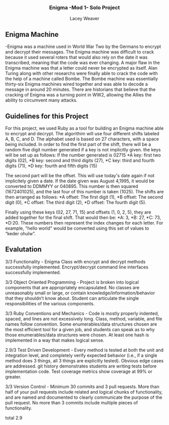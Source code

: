 
  <h3 align="center">Enigma -Mod 1- Solo Project</h3>

  <p align="center">
    Lacey Weaver
    <br>
   
  </p>
</p>


## Enigma Machine

-Enigma was a machine used in World War Two by the Germans to encrypt and decrypt their messages. The Enigma machine was difficult to crack because it used several roters that would also rely on the date it was transcribed, meaning that the code was ever changing. A major flaw in the Enigma machine was that a letter could never be encrypted as itself. Alan Turing along with other researchs were finally able to crack the code with the help of a machine called Bombe. The Bombe machine was essentially thirty-six Enigma machines wired together and was able to decode a message in around 20 minutes. There are historians that believe that the cracking of Enigma was a turning point in WW2, allowing the Allies the ability to circumvent many attacks.


## Guidelines for this Project

For this project, we used Ruby as a tool for building an Enigma machine able to encrypt and decrypt. The algorithim will use four different shifts labeled A, B, C, and D. The alphabet used is based on 27 characters, with a space being included. In order to find the first part of the shift, there will be a random five digit number generated if a key is not implicitly given. the keys will be set up as follows: If the number generated is 02715 *A key: first two digits (02), *B key: second and third digits (27), *C key: third and fourth digits (71), *D key: fourth and fifth digits (15)

The second part will be the offset. This will use today's date again if not implicitely given a date. If the date given was August 4,1995, it would be converted to DDMMYY or 040895. This number is then squared (1672401025), and the last four of this number is taken (1025). The shifts are then arranged as follows: *A offset: The first digit (1), *B offset: The second digit (0), *C offset: The third digit (2), *D offset: The fourth digit (5).

Finally using these keys (02, 27, 71, 15) and offsets (1, 0, 2, 5), they are added together for the final shift. That would then be: *A: 3, *B: 27, *C: 73, *D:20. These numbers then represent the index changes for each letter. For example, "hello world" would be converted using this set of values to “keder ohulw”.


## Evalutation
3/3
Functionality - Enigma Class with encrypt and decrypt methods successfully implemented. Encrypt/decrypt command line interfaces successfully implemented.

3/3
Object Oriented Programming - Project is broken into logical components that are appropriately encapsulated. No classes are unreasonably small or large, or contain knowledge/information/behavior that they shouldn’t know about. Student can articulate the single responsibilities of the various components.

3/3
Ruby Conventions and Mechanics - Code is mostly properly indented, spaced, and lines are not excessively long. Class, method, variable, and file names follow convention. Some enumerables/data structures chosen are the most efficient tool for a given job, and students can speak as to why those enumerables/data structures were chosen. At least one hash is implemented in a way that makes logical sense.

2.9/3 
Test Driven Development - Every method is tested at both the unit and integration level, and completely verify expected behavior (i.e., if a single method does 3 things, all 3 things are explicitly tested). Obvious edge cases are addressed. git history demonstrates students are writing tests before implementation code. Test coverage metrics show coverage at 99% or greater.

3/3
Version Control - Minimum 30 commits and 3 pull requests. More than half of your pull requests include related and logical chunks of functionality, and are named and documented to clearly communicate the purpose of the pull request. No more than 3 commits include multiple pieces of functionality.

total 2.9
